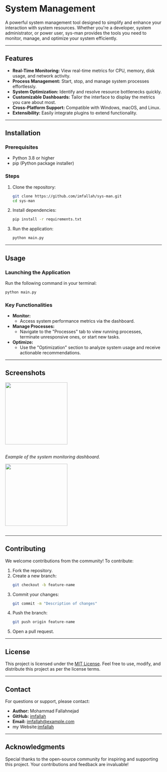 # System Management

A powerful system management tool designed to simplify and enhance your interaction with system resources. Whether you're a developer, system administrator, or power user, sys-man provides the tools you need to monitor, manage, and optimize your system efficiently.

---

## Features

- **Real-Time Monitoring:** View real-time metrics for CPU, memory, disk usage, and network activity.
- **Process Management:** Start, stop, and manage system processes effortlessly.
- **System Optimization:** Identify and resolve resource bottlenecks quickly.
- **Customizable Dashboards:** Tailor the interface to display the metrics you care about most.
- **Cross-Platform Support:** Compatible with Windows, macOS, and Linux.
- **Extensibility:** Easily integrate plugins to extend functionality.

---

## Installation

### Prerequisites
- Python 3.8 or higher
- pip (Python package installer)

### Steps

1. Clone the repository:
   ```bash
   git clone https://github.com/imfallah/sys-man.git
   cd sys-man
   ```

2. Install dependencies:
   ```bash
   pip install -r requirements.txt
   ```

3. Run the application:
   ```bash
   python main.py
   ```

---

## Usage

### Launching the Application
Run the following command in your terminal:
```bash
python main.py
```

### Key Functionalities
- **Monitor:**
  - Access system performance metrics via the dashboard.
- **Manage Processes:**
  - Navigate to the "Processes" tab to view running processes, terminate unresponsive ones, or start new tasks.
- **Optimize:**
  - Use the "Optimization" section to analyze system usage and receive actionable recommendations.

---

## Screenshots

<img src="https://github.com/imfallah/sys-man/blob/main/public/img.png" height="200"><br><br>

*Example of the system monitoring dashboard.*

<img src="https://github.com/imfallah/sys-man/blob/main/public/sys.gif" height="200"><br><br>

---

## Contributing

We welcome contributions from the community! To contribute:
1. Fork the repository.
2. Create a new branch:
   ```bash
   git checkout -b feature-name
   ```
3. Commit your changes:
   ```bash
   git commit -m "Description of changes"
   ```
4. Push the branch:
   ```bash
   git push origin feature-name
   ```
5. Open a pull request.

---

## License

This project is licensed under the [MIT License](LICENSE). Feel free to use, modify, and distribute this project as per the license terms.

---

## Contact

For questions or support, please contact:
- **Author:** Mohammad Fallahnejad
- **GitHub:** [imfallah](https://github.com/imfallah)
- **Email:** imfallah@example.com
- my Website:[imfallah](https://imfallah.ir)

---

## Acknowledgments

Special thanks to the open-source community for inspiring and supporting this project. Your contributions and feedback are invaluable!

